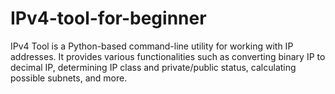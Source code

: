 # IPv4-tool-for-beginner
IPv4 Tool is a Python-based command-line utility for working with IP addresses. It provides various functionalities such as converting binary IP to decimal IP, determining IP class and private/public status, calculating possible subnets, and more.
